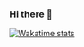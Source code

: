 ### Hi there 👋

<!--
**mat0904/mat0904** is a ✨ _special_ ✨ repository because its `README.md` (this file) appears on your GitHub profile.

Here are some ideas to get you started:

- 🔭 I’m currently working on ...
- 🌱 I’m currently learning ...
- 👯 I’m looking to collaborate on ...
- 🤔 I’m looking for help with ...
- 💬 Ask me about ...
- 📫 How to reach me: ...
- 😄 Pronouns: ...
- ⚡ Fun fact: ...
-->

[![Wakatime stats](https://github-readme-stats.vercel.app/api/wakatime?username=mat0904&api_key=waka_247e8497-c09a-4d5c-ae91-caf7f26a220e)](https://wakatime.com/@mat0904)
